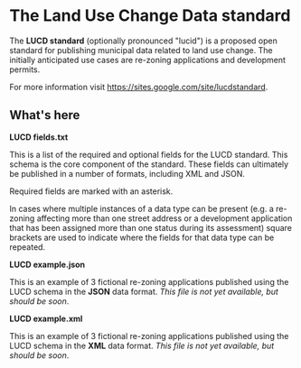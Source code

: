 # The Land Use Change Data standard

The **LUCD standard** (optionally pronounced "lucid") is a proposed open standard for publishing municipal data related to land use change. The initially anticipated use cases are re-zoning applications and development permits.

For more information visit https://sites.google.com/site/lucdstandard.
## What's here

**LUCD fields.txt**

This is a list of the required and optional fields for the LUCD standard. This schema is the core component of the standard. These fields can ultimately be published in a number of formats, including XML and JSON.

Required fields are marked with an asterisk. 

In cases where multiple instances of a data type can be present (e.g. a re-zoning affecting more than one street address or a development application that has been assigned more than one status during its assessment) square brackets are used to indicate where the fields for that data type can be repeated.

**LUCD example.json**

This is an example of 3 fictional re-zoning applications published using the LUCD schema in the **JSON** data format. *This file is not yet available, but should be soon*.

**LUCD example.xml**

This is an example of 3 fictional re-zoning applications published using the LUCD schema in the **XML** data format. *This file is not yet available, but should be soon*.